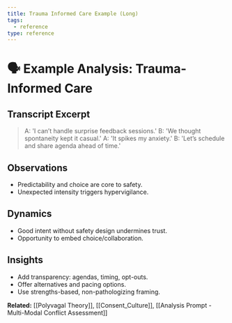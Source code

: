 ```yaml
---
title: Trauma Informed Care Example (Long)
tags:
  - reference
type: reference
---
```


<!-- @format -->

# 🗣 Example Analysis: Trauma-Informed Care

## Transcript Excerpt

> A: 'I can’t handle surprise feedback sessions.'
> B: 'We thought spontaneity kept it casual.'
> A: 'It spikes my anxiety.'
> B: 'Let’s schedule and share agenda ahead of time.'

## Observations

- Predictability and choice are core to safety.
- Unexpected intensity triggers hypervigilance.

## Dynamics

- Good intent without safety design undermines trust.
- Opportunity to embed choice/collaboration.

## Insights

- Add transparency: agendas, timing, opt-outs.
- Offer alternatives and pacing options.
- Use strengths-based, non-pathologizing framing.

**Related:** [[Polyvagal Theory]], [[Consent_Culture]], [[Analysis Prompt - Multi-Modal Conflict Assessment]]
